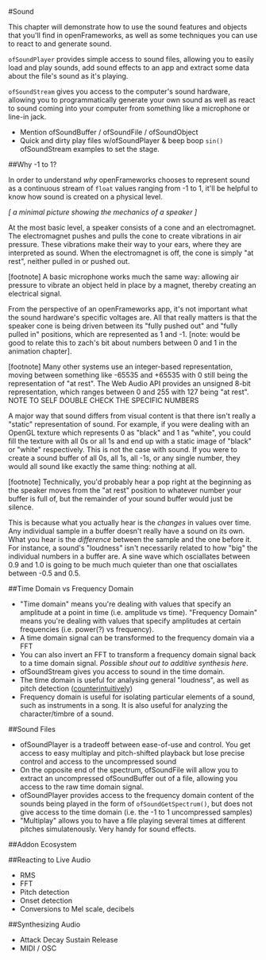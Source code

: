 #Sound

This chapter will demonstrate how to use the sound features and objects that you'll find in openFrameworks, as well as some techniques you can use to react to and generate sound.

`ofSoundPlayer` provides simple access to sound files, allowing you to easily load and play sounds, add sound effects to an app and extract some data about the file's sound as it's playing.

`ofSoundStream` gives you access to the computer's sound hardware, allowing you to programmatically generate your own sound as well as react to sound coming into your computer from something like a microphone or line-in jack.

- Mention ofSoundBuffer / ofSoundFile / ofSoundObject
- Quick and dirty play files w/ofSoundPlayer & beep boop `sin()` ofSoundStream examples to set the stage.

##Why -1 to 1?

In order to understand *why* openFrameworks chooses to represent sound as a continuous stream of `float` values ranging from -1 to 1, it'll be helpful to know how sound is created on a physical level.

*[ a minimal picture showing the mechanics of a speaker ]*

At the most basic level, a speaker consists of a cone and an electromagnet. The electromagnet pushes and pulls the cone to create vibrations in air pressure. These vibrations make their way to your ears, where they are interpreted as sound. When the electromagnet is off, the cone is simply "at rest", neither pulled in or pushed out.

[footnote] A basic microphone works much the same way: allowing air pressure to vibrate an object held in place by a magnet, thereby creating an electrical signal.

From the perspective of an openFrameworks app, it's not important what the sound hardware's specific voltages are. All that really matters is that the speaker cone is being driven between its "fully pushed out" and "fully pulled in" positions, which are represented as 1 and -1. [note: would be good to relate this to zach's bit about numbers between 0 and 1 in the animation chapter].

[footnote] Many other systems use an integer-based representation, moving between something like -65535 and +65535 with 0 still being the representation of "at rest". The Web Audio API provides an unsigned 8-bit representation, which ranges between 0 and 255 with 127 being "at rest". NOTE TO SELF DOUBLE CHECK THE SPECIFIC NUMBERS

A major way that sound differs from visual content is that there isn't really a "static" representation of sound. For example, if you were dealing with an OpenGL texture which represents 0 as "black" and 1 as "white", you could fill the texture with all 0s or all 1s and end up with a static image of "black" or "white" respectively. This is not the case with sound. If you were to create a sound buffer of all 0s, all 1s, all -1s, or any single number, they would all sound like exactly the same thing: nothing at all.

[footnote] Technically, you'd probably hear a pop right at the beginning as the speaker moves from the "at rest" position to whatever number your buffer is full of, but the remainder of your sound buffer would just be silence.

This is because what you actually hear is the *changes* in values over time. Any individual sample in a buffer doesn't really have a sound on its own. What you hear is the *difference* between the sample and the one before it. For instance, a sound's "loudness" isn't necessarily related to how "big" the individual numbers in a buffer are. A sine wave which osciallates between 0.9 and 1.0 is going to be much much quieter than one that osciallates between -0.5 and 0.5.

##Time Domain vs Frequency Domain
- "Time domain" means you're dealing with values that specify an amplitude at a point in time (i.e. amplitude vs time). "Frequency Domain" means you're dealing with values that specify amplitudes at certain frequencies (i.e. power(?) vs frequency).
- A time domain signal can be transformed to the frequency domain via a FFT
- You can also invert an FFT to transform a frequency domain signal back to a time domain signal. *Possible shout out to additive synthesis here*.
- ofSoundStream gives you access to sound in the time domain.
- The time domain is useful for analysing general "loudness", as well as pitch detection ([counterintuitively](http://blog.bjornroche.com/2012/07/frequency-detection-using-fft-aka-pitch.html))
- Frequency domain is useful for isolating particular elements of a sound, such as instruments in a song. It is also useful for analyzing the character/timbre of a sound.

##Sound Files
- ofSoundPlayer is a tradeoff between ease-of-use and control. You get access to easy multiplay and pitch-shifted playback but lose precise control and access to the uncompressed sound
- On the opposite end of the spectrum, ofSoundFile will allow you to extract an uncompressed ofSoundBuffer out of a file, allowing you access to the raw time domain signal.
- ofSoundPlayer provides access to the frequency domain content of the sounds being played in the form of `ofSoundGetSpectrum()`, but does not give access to the time domain (i.e. the -1 to 1 uncompressed samples)
- "Multiplay" allows you to have a file playing several times at different pitches simulatenously. Very handy for sound effects.

##Addon Ecosystem


##Reacting to Live Audio
- RMS
- FFT
- Pitch detection
- Onset detection
- Conversions to Mel scale, decibels

##Synthesizing Audio
- Attack Decay Sustain Release
- MIDI / OSC
